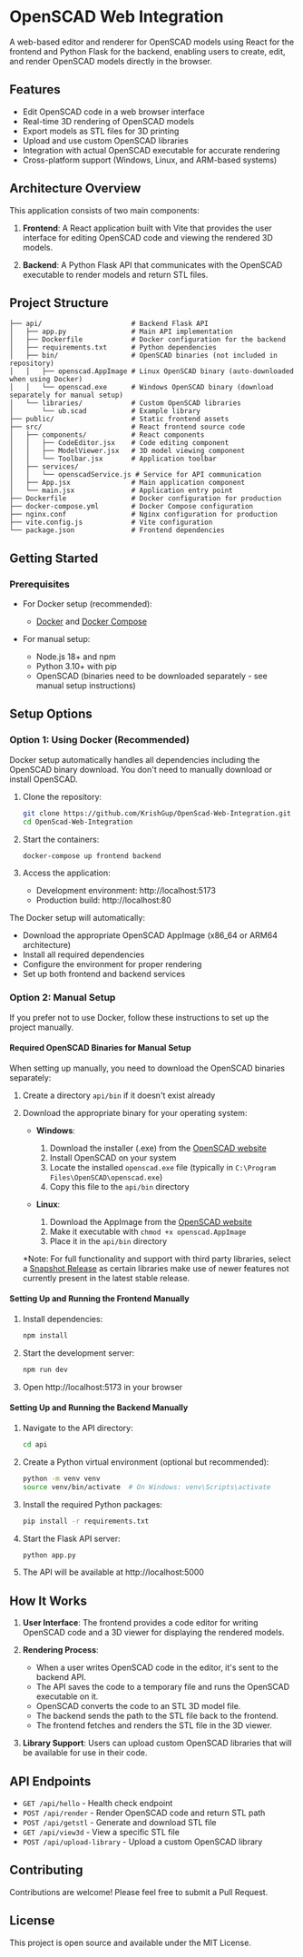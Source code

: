 # OpenSCAD Web Integration

A web-based editor and renderer for OpenSCAD models using React for the frontend and Python Flask for the backend, enabling users to create, edit, and render OpenSCAD models directly in the browser.

## Features

- Edit OpenSCAD code in a web browser interface
- Real-time 3D rendering of OpenSCAD models 
- Export models as STL files for 3D printing
- Upload and use custom OpenSCAD libraries
- Integration with actual OpenSCAD executable for accurate rendering
- Cross-platform support (Windows, Linux, and ARM-based systems)

## Architecture Overview

This application consists of two main components:

1. **Frontend**: A React application built with Vite that provides the user interface for editing OpenSCAD code and viewing the rendered 3D models.

2. **Backend**: A Python Flask API that communicates with the OpenSCAD executable to render models and return STL files.

## Project Structure

```
├── api/                      # Backend Flask API
│   ├── app.py                # Main API implementation
│   ├── Dockerfile            # Docker configuration for the backend
│   ├── requirements.txt      # Python dependencies
│   ├── bin/                  # OpenSCAD binaries (not included in repository)
│   │   ├── openscad.AppImage # Linux OpenSCAD binary (auto-downloaded when using Docker)
│   │   └── openscad.exe      # Windows OpenSCAD binary (download separately for manual setup)
│   └── libraries/            # Custom OpenSCAD libraries
│       └── ub.scad           # Example library
├── public/                   # Static frontend assets
├── src/                      # React frontend source code
│   ├── components/           # React components
│   │   ├── CodeEditor.jsx    # Code editing component
│   │   ├── ModelViewer.jsx   # 3D model viewing component
│   │   └── Toolbar.jsx       # Application toolbar
│   ├── services/             
│   │   └── openscadService.js # Service for API communication
│   ├── App.jsx               # Main application component
│   └── main.jsx              # Application entry point
├── Dockerfile                # Docker configuration for production
├── docker-compose.yml        # Docker Compose configuration
├── nginx.conf                # Nginx configuration for production
├── vite.config.js            # Vite configuration
└── package.json              # Frontend dependencies
```

## Getting Started

### Prerequisites

- For Docker setup (recommended):
  - [Docker](https://www.docker.com/products/docker-desktop/) and [Docker Compose](https://docs.docker.com/compose/install/)
  
- For manual setup:
  - Node.js 18+ and npm
  - Python 3.10+ with pip
  - OpenSCAD (binaries need to be downloaded separately - see manual setup instructions)

## Setup Options

### Option 1: Using Docker (Recommended)

Docker setup automatically handles all dependencies including the OpenSCAD binary download. You don't need to manually download or install OpenSCAD.

1. Clone the repository:
   ```bash
   git clone https://github.com/KrishGup/OpenScad-Web-Integration.git
   cd OpenScad-Web-Integration
   ```

2. Start the containers:
   ```bash
   docker-compose up frontend backend
   ```

3. Access the application:
   - Development environment: http://localhost:5173
   - Production build: http://localhost:80

The Docker setup will automatically:
- Download the appropriate OpenSCAD AppImage (x86_64 or ARM64 architecture)
- Install all required dependencies
- Configure the environment for proper rendering
- Set up both frontend and backend services

### Option 2: Manual Setup

If you prefer not to use Docker, follow these instructions to set up the project manually.

#### Required OpenSCAD Binaries for Manual Setup

When setting up manually, you need to download the OpenSCAD binaries separately:

1. Create a directory `api/bin` if it doesn't exist already
2. Download the appropriate binary for your operating system:
   - **Windows**: 
     1. Download the installer (.exe) from the [OpenSCAD website](https://openscad.org/downloads.html)
     2. Install OpenSCAD on your system
     3. Locate the installed `openscad.exe` file (typically in `C:\Program Files\OpenSCAD\openscad.exe`)
     4. Copy this file to the `api/bin` directory
     
   - **Linux**: 
     1. Download the AppImage from the [OpenSCAD website](https://openscad.org/downloads.html#snapshots) 
     2. Make it executable with `chmod +x openscad.AppImage`
     3. Place it in the `api/bin` directory
   
   *Note: For full functionality and support with third party libraries, select a [Snapshot Release](https://openscad.org/downloads.html#snapshots) as certain libraries make use of newer features not currently present in the latest stable release.

#### Setting Up and Running the Frontend Manually

1. Install dependencies:
   ```bash
   npm install
   ```

2. Start the development server:
   ```bash
   npm run dev
   ```

3. Open http://localhost:5173 in your browser

#### Setting Up and Running the Backend Manually

1. Navigate to the API directory:
   ```bash
   cd api
   ```

2. Create a Python virtual environment (optional but recommended):
   ```bash
   python -m venv venv
   source venv/bin/activate  # On Windows: venv\Scripts\activate
   ```

3. Install the required Python packages:
   ```bash
   pip install -r requirements.txt
   ```

4. Start the Flask API server:
   ```bash
   python app.py
   ```

5. The API will be available at http://localhost:5000

## How It Works

1. **User Interface**: The frontend provides a code editor for writing OpenSCAD code and a 3D viewer for displaying the rendered models.
   
2. **Rendering Process**:
   - When a user writes OpenSCAD code in the editor, it's sent to the backend API.
   - The API saves the code to a temporary file and runs the OpenSCAD executable on it.
   - OpenSCAD converts the code to an STL 3D model file.
   - The backend sends the path to the STL file back to the frontend.
   - The frontend fetches and renders the STL file in the 3D viewer.

3. **Library Support**: Users can upload custom OpenSCAD libraries that will be available for use in their code.

## API Endpoints

- `GET /api/hello` - Health check endpoint
- `POST /api/render` - Render OpenSCAD code and return STL path
- `POST /api/getstl` - Generate and download STL file
- `GET /api/view3d` - View a specific STL file
- `POST /api/upload-library` - Upload a custom OpenSCAD library

## Contributing

Contributions are welcome! Please feel free to submit a Pull Request.

## License

This project is open source and available under the MIT License.
